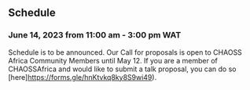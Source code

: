 ## Schedule

### June 14, 2023 from 11:00 am - 3:00 pm WAT 

Schedule is to be announced. 
Our Call for proposals is open to CHAOSS Africa Community Members until May 12. If you are a member of CHAOSSAfrica and would like to submit a talk proposal, you can do so [here]https://forms.gle/hnKtvkq8ky8S9wi49).
